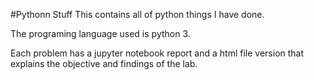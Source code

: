 #Pythonn Stuff
This contains all of python things I have done.

The programing language used is python 3. 

Each problem has a jupyter notebook report and a html file version that explains the objective and findings of the lab. 
